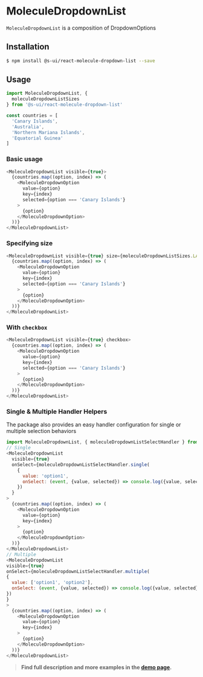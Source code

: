 # MoleculeDropdownList

`MoleculeDropdownList` is a composition of DropdownOptions

## Installation

```sh
$ npm install @s-ui/react-molecule-dropdown-list --save
```

## Usage

```js
import MoleculeDropdownList, {
  moleculeDropdownListSizes
} from '@s-ui/react-molecule-dropdown-list'

const countries = [
  'Canary Islands',
  'Australia',
  'Northern Mariana Islands',
  'Equatorial Guinea'
]
```

### Basic usage

```js
<MoleculeDropdownList visible={true}>
  {countries.map((option, index) => (
    <MoleculeDropdownOption
      value={option}
      key={index}
      selected={option === 'Canary Islands'}
    >
      {option}
    </MoleculeDropdownOption>
  ))}
</MoleculeDropdownList>
```

### Specifying size

```js
<MoleculeDropdownList visible={true} size={moleculeDropdownListSizes.LARGE}>
  {countries.map((option, index) => (
    <MoleculeDropdownOption
      value={option}
      key={index}
      selected={option === 'Canary Islands'}
    >
      {option}
    </MoleculeDropdownOption>
  ))}
</MoleculeDropdownList>
```

### With `checkbox`

```js
<MoleculeDropdownList visible={true} checkbox>
  {countries.map((option, index) => (
    <MoleculeDropdownOption
      value={option}
      key={index}
      selected={option === 'Canary Islands'}
    >
      {option}
    </MoleculeDropdownOption>
  ))}
</MoleculeDropdownList>
```

### Single & Multiple Handler Helpers

The package also provides an easy handler configuration for single or multiple selection behaviors

```js
import MoleculeDropdownList, { moleculeDropdownListSelectHandler } from '@s-ui/react-molecule-dropdown-list';
// Single
<MoleculeDropdownList
  visible={true}
  onSelect={moleculeDropdownListSelectHandler.single(
    {
      value: 'option1',
      onSelect: (event, {value, selected}) => console.log({value, selected})
    })
  }
>
  {countries.map((option, index) => (
    <MoleculeDropdownOption
      value={option}
      key={index}
    >
      {option}
    </MoleculeDropdownOption>
  ))}
</MoleculeDropdownList>
// Multiple
<MoleculeDropdownList
visible={true}
onSelect={moleculeDropdownListSelectHandler.multiple(
{
  value: ['option1', 'option2'],
  onSelect: (event, {value, selected}) => console.log({value, selected})
})
}
>
  {countries.map((option, index) => (
    <MoleculeDropdownOption
      value={option}
      key={index}
    >
      {option}
    </MoleculeDropdownOption>
  ))}
</MoleculeDropdownList>
```

> **Find full description and more examples in the [demo page](#).**
